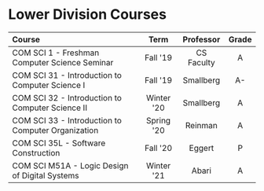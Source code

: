 # Lower Division Courses

| Course                                             |    Term    | Professor  | Grade |
| :------------------------------------------------- | :--------: | :--------: | :---: |
| COM SCI 1 - Freshman Computer Science Seminar      |  Fall '19  | CS Faculty |   A   |
| COM SCI 31 - Introduction to Computer Science I    |  Fall '19  | Smallberg  |  A-   |
| COM SCI 32 - Introduction to Computer Science II   | Winter '20 | Smallberg  |   A   |
| COM SCI 33 - Introduction to Computer Organization | Spring '20 |  Reinman   |   A   |
| COM SCI 35L - Software Construction                |  Fall '20  |   Eggert   |   P   |
| COM SCI M51A - Logic Design of Digital Systems     | Winter '21 |   Abari    |   A   |